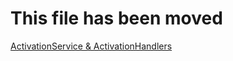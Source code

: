 # This file has been moved 

[ActivationService & ActivationHandlers](https://github.com/microsoft/WindowsTemplateStudio/blob/release/docs/UWP/activation.md)
